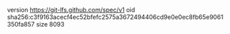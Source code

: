 version https://git-lfs.github.com/spec/v1
oid sha256:c3f9163acecf4ec52bfefc2575a3672494406cd9e0e0ec8fb65e9061350fa857
size 8093
